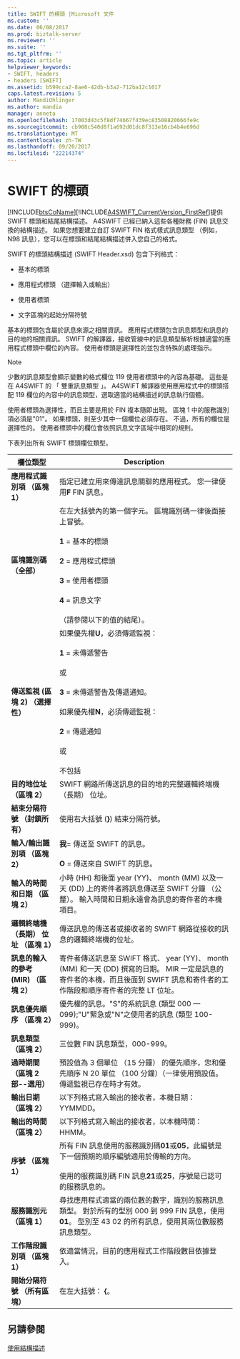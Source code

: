 ```yaml
---
title: SWIFT 的標頭 |Microsoft 文件
ms.custom: ''
ms.date: 06/08/2017
ms.prod: biztalk-server
ms.reviewer: ''
ms.suite: ''
ms.tgt_pltfrm: ''
ms.topic: article
helpviewer_keywords:
- SWIFT, headers
- headers [SWIFT]
ms.assetid: b599cca2-8ae6-42db-b3a2-712ba12c1017
caps.latest.revision: 5
author: MandiOhlinger
ms.author: mandia
manager: anneta
ms.openlocfilehash: 17003d43c5f8df74667f439ec83508820666fe9c
ms.sourcegitcommit: cb908c540d8f1a692d01dc8f313e16cb4b4e696d
ms.translationtype: MT
ms.contentlocale: zh-TW
ms.lasthandoff: 09/20/2017
ms.locfileid: "22214374"
---
```

# <a name="swift-headers"></a>SWIFT 的標頭
[!INCLUDE[btsCoName](../../includes/btsconame-md.md)][!INCLUDE[A4SWIFT_CurrentVersion_FirstRef](../../includes/a4swift-currentversion-firstref-md.md)]提供 SWIFT 標頭和結尾結構描述。 A4SWIFT 已經已納入這些各種財務 (FIN) 訊息交換的結構描述。 如果您想要建立自訂 SWIFT FIN 格式樣式訊息類型 （例如，N98 訊息），您可以在標頭和結尾結構描述併入您自己的格式。  
  
 SWIFT 的標頭結構描述 (SWIFT Header.xsd) 包含下列格式：  
  
-   基本的標頭  
  
-   應用程式標頭 （選擇輸入或輸出）  
  
-   使用者標頭  
  
-   文字區塊的起始分隔符號  
  
 基本的標頭包含屬於訊息來源之相關資訊。 應用程式標頭包含訊息類型和訊息的目的地的相關資訊。 SWIFT 的解譯器，接收管線中的訊息類型解析根據適當的應用程式標頭中欄位的內容。 使用者標頭是選擇性的並包含特殊的處理指示。  
  
> [!NOTE]
>  少數的訊息類型會顯示變數的格式欄位 119 使用者標頭中的內容為基礎。 這些是在 A4SWIFT 的 「 雙重訊息類型 」。 A4SWIFT 解譯器使用應用程式中的標頭搭配 119 欄位的內容中的訊息類型，選取適當的結構描述的訊息執行個體。  
  
 使用者標頭為選擇性，而且主要是用於 FIN 複本隨即出現。 區塊 1 中的服務識別項必須是"01"。 如果標頭，則至少其中一個欄位必須存在。 不過，所有的欄位是選擇性的。 使用者標頭中的欄位會依照訊息文字區域中相同的規則。  
  
 下表列出所有 SWIFT 標頭欄位類型。  
  
|欄位類型|Description|  
|----------------|-----------------|  
|**應用程式識別項 （區塊 1）**|指定已建立用來傳達訊息關聯的應用程式。 您一律使用**F** FIN 訊息。|  
|**區塊識別碼 （全部）**|在左大括號內的第一個字元。 區塊識別碼一律後面接上冒號。<br /><br /> **1** = 基本的標頭<br /><br /> **2** = 應用程式標頭<br /><br /> **3** = 使用者標頭<br /><br /> **4** = 訊息文字<br /><br /> （請參閱以下的值的結尾）。|  
|**傳送監視 (區塊 2) （選擇性）**|如果優先權**U**，必須傳遞監視：<br /><br /> **1** = 未傳遞警告<br /><br /> 或<br /><br /> **3** = 未傳遞警告及傳遞通知。<br /><br /> 如果優先權**N**，必須傳遞監視：<br /><br /> **2** = 傳遞通知<br /><br /> 或<br /><br /> 不包括|  
|**目的地位址 （區塊 2）**|SWIFT 網路所傳送訊息的目的地的完整邏輯終端機 （長期） 位址。|  
|**結束分隔符號 （封鎖所有）**|使用右大括號 (**}**) 結束分隔符號。|  
|**輸入/輸出識別項 （區塊 2）**|**我**= 傳送至 SWIFT 的訊息。<br /><br /> **O** = 傳送來自 SWIFT 的訊息。|  
|**輸入的時間和日期 （區塊 2）**|小時 (HH) 和後面 year (YY)、 month (MM) 以及一天 (DD) 上的寄件者將訊息傳送至 SWIFT 分鐘 （公釐）。 輸入時間和日期永遠會為訊息的寄件者的本機項目。|  
|**邏輯終端機 （長期） 位址 （區塊 1）**|傳送訊息的傳送者或接收者的 SWIFT 網路從接收的訊息的邏輯終端機的位址。|  
|**訊息的輸入的參考 (MIR) （區塊 2）**|寄件者傳送訊息至 SWIFT 格式、 year (YY)、 month (MM) 和一天 (DD) 撰寫的日期。 MIR 一定是訊息的寄件者的本機，而且後面到 SWIFT 訊息和寄件者的工作階段和順序寄件者的完整 LT 位址。|  
|**訊息優先順序 （區塊 2）**|優先權的訊息。"S"的系統訊息 (類型 000 — 099);"U"緊急或"N"之使用者的訊息 (類型 100-999)。|  
|**訊息類型 （區塊 2）**|三位數 FIN 訊息類型，000-999。|  
|**過時期間 （區塊 2 部--選用）**|預設值為 3 個單位 （15 分鐘） 的優先順序，您和優先順序 N 20 單位 （100 分鐘）（一律使用預設值。 傳遞監視已存在時才有效。|  
|**輸出日期 （區塊 2）**|以下列格式寫入輸出的接收者，本機日期： YYMMDD。|  
|**輸出的時間 （區塊 2）**|以下列格式寫入輸出的接收者，以本機時間： HHMM。|  
|**序號 （區塊 1）**|所有 FIN 訊息使用的服務識別碼**01**或**05**，此編號是下一個預期的順序編號適用於傳輸的方向。<br /><br /> 使用的服務識別碼 FIN 訊息**21**或**25**，序號是已認可的服務訊息的。|  
|**服務識別元 （區塊 1）**|尋找應用程式適當的兩位數的數字，識別的服務訊息類型。 對於所有的型別 000 到 999 FIN 訊息，使用**01**。 型別至 43 02 的所有訊息，使用其兩位數服務訊息類型。|  
|**工作階段識別項 （區塊 1）**|依適當情況，目前的應用程式工作階段數目依據登入。|  
|**開始分隔符號 （所有區塊）**|在左大括號： **{**。|  
  
## <a name="see-also"></a>另請參閱  
 [使用結構描述](../../adapters-and-accelerators/accelerator-swift/working-with-schemas.md)